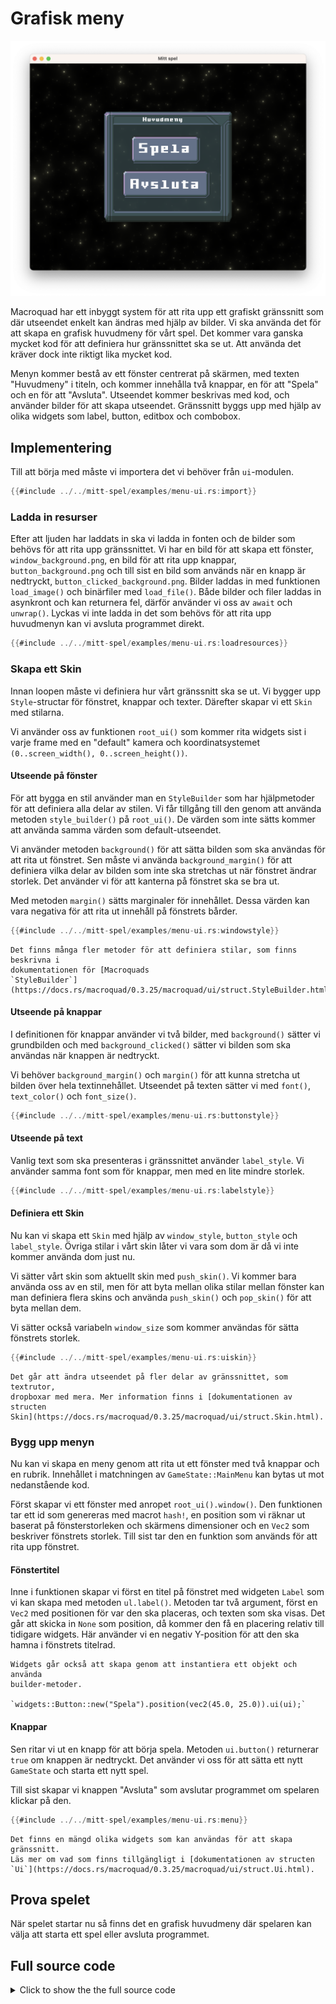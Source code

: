 # Grafisk meny

![Screenshot](images/menu-ui.png#center)

Macroquad har ett inbyggt system för att rita upp ett grafiskt gränssnitt som
där utseendet enkelt kan ändras med hjälp av bilder. Vi ska använda det för
att skapa en grafisk huvudmeny för vårt spel. Det kommer vara ganska mycket
kod för att definiera hur gränssnittet ska se ut. Att använda det kräver dock
inte riktigt lika mycket kod.

Menyn kommer bestå av ett fönster centrerat på skärmen, med texten "Huvudmeny"
i titeln, och kommer innehålla två knappar, en för att "Spela" och en för att
"Avsluta". Utseendet kommer beskrivas med kod, och använder bilder för att
skapa utseendet. Gränssnitt byggs upp med hjälp av olika widgets som label,
button, editbox och combobox.

## Implementering 

Till att börja med måste vi importera det vi behöver från `ui`-modulen.

```rust
{{#include ../../mitt-spel/examples/menu-ui.rs:import}}
```

### Ladda in resurser

Efter att ljuden har laddats in ska vi ladda in fonten och de bilder som
behövs för att rita upp gränssnittet. Vi har en bild för att skapa ett
fönster, `window_background.png`, en bild för att rita upp knappar,
`button_background.png` och till sist en bild som används när en knapp är
nedtryckt, `button_clicked_background.png`. Bilder laddas in med funktionen
`load_image()` och binärfiler med `load_file()`. Både bilder och filer laddas
in asynkront och kan returnera fel, därför använder vi oss av `await` och
`unwrap()`. Lyckas vi inte ladda in det som behövs för att rita upp huvudmenyn
kan vi avsluta programmet direkt.

```rust
{{#include ../../mitt-spel/examples/menu-ui.rs:loadresources}}
```

### Skapa ett Skin

Innan loopen måste vi definiera hur vårt gränssnitt ska se ut. Vi bygger upp
`Style`-structar för fönstret, knappar och texter. Därefter skapar vi ett
`Skin` med stilarna.

Vi använder oss av funktionen `root_ui()` som kommer rita widgets sist i varje
frame med en "default" kamera och koordinatsystemet
`(0..screen_width(), 0..screen_height())`.

#### Utseende på fönster

För att bygga en stil använder man en `StyleBuilder` som har hjälpmetoder för
att definiera alla delar av stilen. Vi får tillgång till den genom att
använda metoden `style_builder()` på `root_ui()`. De värden som inte sätts
kommer att använda samma värden som default-utseendet.

Vi använder metoden `background()` för att sätta bilden som ska användas för
att rita ut fönstret. Sen måste vi använda `background_margin()` för att
definiera vilka delar av bilden som inte ska stretchas ut när fönstret ändrar
storlek. Det använder vi för att kanterna på fönstret ska se bra ut.

Med metoden `margin()` sätts marginaler för innehållet. Dessa värden kan vara
negativa för att rita ut innehåll på fönstrets bårder.

```rust
{{#include ../../mitt-spel/examples/menu-ui.rs:windowstyle}}
```

```admonish info
Det finns många fler metoder för att definiera stilar, som finns beskrivna i
dokumentationen för [Macroquads
`StyleBuilder`](https://docs.rs/macroquad/0.3.25/macroquad/ui/struct.StyleBuilder.html)
```

#### Utseende på knappar

I definitionen för knappar använder vi två bilder, med `background()` sätter
vi grundbilden och med `background_clicked()` sätter vi bilden som ska
användas när knappen är nedtryckt.

Vi behöver `background_margin()` och `margin()` för att kunna stretcha ut
bilden över hela textinnehållet. Utseendet på texten sätter vi med `font()`,
`text_color()` och `font_size()`.

```rust
{{#include ../../mitt-spel/examples/menu-ui.rs:buttonstyle}}
```

#### Utseende på text

Vanlig text som ska presenteras i gränssnittet använder `label_style`. Vi
använder samma font som för knappar, men med en lite mindre storlek.

```rust
{{#include ../../mitt-spel/examples/menu-ui.rs:labelstyle}}
```

#### Definiera ett Skin

Nu kan vi skapa ett `Skin` med hjälp av `window_style`, `button_style` och
`label_style`. Övriga stilar i vårt skin låter vi vara som dom är då vi inte
kommer använda dom just nu.

Vi sätter vårt skin som aktuellt skin med `push_skin()`. Vi kommer bara
använda oss av en stil, men för att byta mellan olika stilar mellan fönster
kan man definiera flera skins och använda `push_skin()` och `pop_skin()` för
att byta mellan dem.

Vi sätter också variabeln `window_size` som kommer användas för sätta
fönstrets storlek.

```rust
{{#include ../../mitt-spel/examples/menu-ui.rs:uiskin}}
```

```admonish info
Det går att ändra utseendet på fler delar av gränssnittet, som textrutor,
dropboxar med mera. Mer information finns i [dokumentationen av structen
Skin](https://docs.rs/macroquad/0.3.25/macroquad/ui/struct.Skin.html).
```

### Bygg upp menyn

Nu kan vi skapa en meny genom att rita ut ett fönster med två knappar och en
rubrik. Innehållet i matchningen av `GameState::MainMenu` kan bytas ut mot
nedanstående kod.

Först skapar vi ett fönster med anropet `root_ui().window()`. Den funktionen
tar ett id som genereras med macrot `hash!`, en position som vi räknar ut
baserat på fönsterstorleken och skärmens dimensioner och en `Vec2` som
beskriver fönstrets storlek. Till sist tar den en funktion som används för att
rita upp fönstret.

#### Fönstertitel

Inne i funktionen skapar vi först en titel på fönstret med widgeten `Label`
som vi kan skapa med metoden `ul.label()`. Metoden tar två argument, först en
`Vec2` med positionen för var den ska placeras, och texten som ska visas. Det
går att skicka in `None` som position, då kommer den få en placering relativ
till tidigare widgets. Här använder vi en negativ Y-position för att den ska
hamna i fönstrets titelrad.

```admonish info
Widgets går också att skapa genom att instantiera ett objekt och använda
builder-metoder.

`widgets::Button::new("Spela").position(vec2(45.0, 25.0)).ui(ui);`
```

#### Knappar

Sen ritar vi ut en knapp för att börja spela. Metoden `ui.button()` returnerar
`true` om knappen är nedtryckt. Det använder vi oss för att sätta ett nytt
`GameState` och starta ett nytt spel.

Till sist skapar vi knappen "Avsluta" som avslutar programmet om spelaren
klickar på den.

```rust [hl,2-11,19-20,22-24]
{{#include ../../mitt-spel/examples/menu-ui.rs:menu}}
```

```admonish info
Det finns en mängd olika widgets som kan användas för att skapa gränssnitt.
Läs mer om vad som finns tillgängligt i [dokumentationen av structen
`Ui`](https://docs.rs/macroquad/0.3.25/macroquad/ui/struct.Ui.html).
```

## Prova spelet

När spelet startar nu så finns det en grafisk huvudmeny där spelaren kan välja
att starta ett spel eller avsluta programmet.

<div class="noprint no-page-break">

## Full source code

<details>
  <summary>Click to show the the full source code</summary>

```rust
{{#include ../../mitt-spel/examples/menu-ui.rs:all}}
```
</details>
</div>

